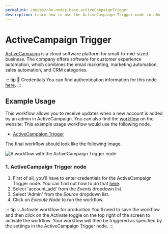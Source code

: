 ```yaml
---
permalink: /nodes/n8n-nodes-base.activeCampaignTrigger
description: Learn how to use the ActiveCampaign Trigger node in n8n
---
```


# ActiveCampaign Trigger

[ActiveCampaign](https://www.activecampaign.com/) is a cloud software platform for small-to-mid-sized business. The company offers software for customer experience automation, which combines the email marketing, marketing automation, sales automation, and CRM categories.

::: tip 🔑 Credentials
You can find authentication information for this node [here](../../../credentials/ActiveCampaign/README.md).
:::


## Example Usage

This workflow allows you to receive updates when a new account is added by an admin in ActiveCampaign. You can also find the [workflow](https://n8n.io/workflows/488) on the website. This example usage workflow would use the following node.
- [ActiveCampaign Trigger]()

The final workflow should look like the following image.

![A workflow with the ActiveCampaign Trigger node](REDACTED)


### 1. ActiveCampaign Trigger node

1. First of all, you'll have to enter credentials for the ActiveCampaign Trigger node. You can find out how to do that [here](../../../credentials/ActiveCampaign/README.md).
2. Select 'account_add' from the *Events* dropdown list.
3. Select 'Admin' from the *Source* dropdown list.
4. Click on *Execute Node* to run the workflow.

::: tip 💡 Activate workflow for production
You'll need to save the workflow and then click on the Activate toggle on the top right of the screen to activate the workflow. Your workflow will then be triggered as specified by the settings in the ActiveCampaign Trigger node.
:::
